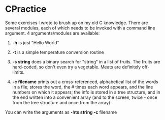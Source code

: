 # CPractice

Some exercises I wrote to brush up on my old C knowledge.  There are several modules, 
each of which needs to be invoked with a command line argument.  4 arguments/modules are 
available:

1) **-h**           is just "Hello World"

2) **-t**           is a simple temperature conversion routine

3) **-s string**    does a binary search for "string" in a list of fruits.  The fruits are 
                hard-coded, so don't even try a vegetable.  Meats are definitely off-limits.
                
4) **-c filename**  prints out a cross-referenced, alphabetical list of the words in a file; 
                stores the word, the # times each word appears, and the line numbers on 
                which it appears; the info is stored in a tree structure, and in the end 
                written into a convenient array (and to the screen, twice - once from the
                tree structure and once from the array).
               
You can write the arguments as **-hts string -c** filename
